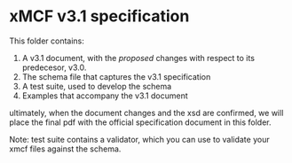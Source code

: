 # xMCF v3.1 specification

This folder contains:

1. A v3.1 document, with the *proposed* changes with respect to its predecesor, v3.0.
2. The schema file that captures the v3.1 specification 
3. A test suite, used to develop the schema
4. Examples that accompany the v3.1 document

ultimately, when the document changes and the xsd are confirmed, we will place the final pdf with the official specification document in this folder.

Note: test suite contains a validator, which you can use to validate your xmcf files against the schema.

